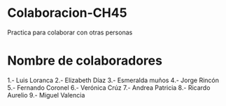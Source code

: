 # Colaboracion-CH45

Practica para colaborar con otras personas

# Nombre de colaboradores 
1.- Luis Loranca
2.- Elizabeth Díaz
3.- Esmeralda muños
4.- Jorge Rincón
5.- Fernando Coronel
6.- Verónica Crúz
7.- Andrea Patricia
8.- Ricardo Aurelio
9.- Miguel Valencia
